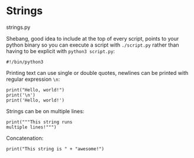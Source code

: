 # Strings
strings.py  

Shebang, good idea to include at the top of every script, points to your python binary so you can execute a script with `./script.py` rather than having to be explicit with `python3 script.py`:
```
#!/bin/python3
```

  
Printing text can use single or double quotes, newlines can be printed with regular expression `\n`:
```
print("Hello, world!")
print('\n')
print('Hello, world!')
```

  
Strings can be on multiple lines:
```
print("""This string runs 
multiple lines!""")
```

  
Concatenation:
```
print("This string is " + "awesome!")
```
